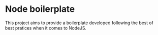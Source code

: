 # Node boilerplate

This project aims to provide a boilerplate developed following the best of best pratices when it comes to NodeJS.
